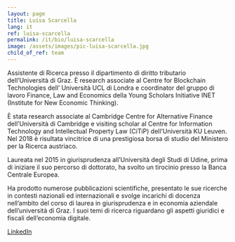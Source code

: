 ```yaml
---
layout: page
title: Luisa Scarcella
lang: it
ref: luisa-scarcella
permalink: /it/bio/luisa-scarcella
image: /assets/images/pic-luisa-scarcella.jpg
child_of_ref: team
---
```


Assistente di Ricerca presso il dipartimento di diritto tributario dell’Università di Graz. È research associate al Centre for Blockchain Technologies dell’ Università UCL di Londra e coordinator del gruppo di lavoro Finance, Law and Economics della Young Scholars Initiative INET (Institute for New Economic Thinking).

È stata research associate al Cambridge Centre for Alternative Finance dell’Università di Cambridge e visiting scholar al Centre for Information Technology and Intellectual Property Law (CiTiP) dell’Università KU Leuven. Nel 2018 è risultata vincitrice di una prestigiosa borsa di studio del Ministero per la Ricerca austriaco.

Laureata nel 2015 in giurisprudenza all’Università degli Studi di Udine, prima di iniziare il suo percorso di dottorato, ha svolto un tirocinio presso la Banca Centrale Europea.

Ha prodotto numerose pubblicazioni scientifiche, presentato le sue ricerche in contesti nazionali ed internazionali e svolge incarichi di docenza nell’ambito del corso di laurea in giurisprudenza e in economia aziendale dell’università di Graz. I suoi temi di ricerca riguardano gli aspetti giuridici e fiscali dell’economia digitale.

[LinkedIn](https://www.linkedin.com/in/luisa-scarcella-0b6601147/)

